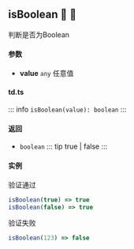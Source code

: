 ## isBoolean :tada: :100: 
判断是否为Boolean
#### 参数 
- **value** `any` 任意值
 
#### td.ts
::: info
`isBoolean(value): boolean`
:::
#### 返回 
- `boolean` 
::: tip
true | false
:::
#### 实例 
验证通过


```ts
isBoolean(true) => true
isBoolean(false) => true
```
验证失败


```ts
isBoolean(123) => false
```
